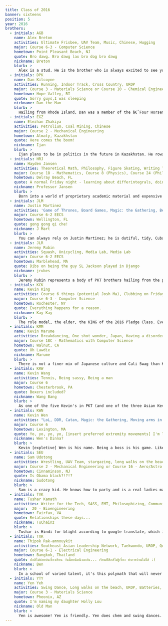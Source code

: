 ```yaml
---
title: Class of 2016
banner: sixteens
position: 5
year: 2016
brothers:
  - initials: AGB
    name: Alex Breton
    activities: Ultimate Frisbee, UAV Team, Music, Chinese, Hugging
    major: Course 6-3 - Computer Science
    hometown: Point Pleasant Beach, NJ
    quote: Bro dawg. Bro dawg lax bro dog bro dawg
    nickname: Breton
    blurb: >
      Alex is a stud. He is the brother who is always excited to see you and loves to hang out. Alex is chill enough to pause global warming but he has enough energy to desalinate the Great Salt Lake. He's a total lax bro and he makes a social gathering infinitely better.
  - initials: DPK
    name: Dan Kilcoyne
    activities: Running, Indoor Track, Cross Country, UROP
    major: Course 3 - Materials Science or Course 10 - Chemical Engineering
    hometown: Hope Valley, RI
    quote: Sorry guys,I was sleeping
    nickname: Dan the Man
    blurb: >
      Hailing from Rhode Island, Dan was a member of the â€˜Four Horsemen' of Chariho. After breaking the National Record for the 4x1 Mile for Boy's Indoor Track (among other accolades), Dan was ready to start his own journey at MIT and set new college track standards. Tragically, his destiny was put on the back burner after sustaining a knee injury. Now he is living in disguise as a â€˜normal' MIT student, waiting for the day to claim the throne that is rightfully his.
  - initials: EGZ
    name: Elezhan Zhakiya
    activities: Petrolium, Coal Mining, Chinese
    major: Course 2 - Mechanical Engineering
    hometown: Almaty, Kazakhstan
    quote: Here comes the boom!
    nickname: Ijan
    blurb: >
      Ijan plans to be in politics in the future in Kazakhstan. He rows crew, he pulls hard. Man of minimalism.
  - initials: HRJ
    name: Hayden Jansen
    activities: Theoretical Math, Philosophy, Figure Skating, Writing Textbooks, Teaching
    major: Course 18 - Mathematics, Course 8 (Physics), Course 24 (Philosophy)
    hometown: Delray Beach, FL
    quote: A normal Friday night - learning about differintegrals, doing multivariable analysis, and listening to King Crimson.
    nickname: Professor Jansen
    blurb: >
      Born into a world of proprietary academic material and expensive math textbooks, Hayden Jansen did whatever he could to quench his thirst for knowledge. Determined to help others born into the same predicament, Hayden is writing a textbook containing more than any reasonable person would want to know about theoretical math. But Hayden is no reasonable man! He will be selling this textbook for less than $10 a copy. If you ever have a question about set theory, just run up to Hayden on the street and ask. Even if you are a complete stranger, he will probably start using the nearest surface as a chalkboard to help explain it to you.
  - initials: JLM
    name: Justin Martinez
    activities: 'Game of Thrones, Board Games, Magic: the Gathering, Being Organized, Being Punctual, Owning a whiteboard that is bigger than himself, Percussion, Piano (a subset of percussion)'
    major: Course 6-2 EECS
    hometown: Wellington, FL
    quote: gong gong qi che!
    nickname: J Mart
    blurb: >
      You can always rely on Justin Martinez; he is dutiful, tidy, Cuban, efficient, and punctual. Justin Martinez practically controls time. This originated from spending his summer keeping time on a drum corps but it doesn't stop there. He doesn't arrive on time to house meetings; the time arrives for Justin Martinez. Anyone arriving after Justin Martinez is late, and anyone arriving before Justin Martinez does not exist in the current space time continuum. Justin Martinez's only weakness, however, is the cold temperature, as it is the only thing that could freeze time better than Justin Martinez himself. If you're walking around campus in mild 45 degree weather and see a terrorist walking past you, he is probably Justin Martinez, barely recognizable from the thick scarf covering the entirety of his face. Nevertheless, if you get on the wrong side with Justin Martinez, he would probably time travel to the past and kill you or something.
  - initials: JLR
    name: Jeremy Rubin
    activities: Squash, Unicycling, Media Lab, Media Lab
    major: Course 6-2 EECS
    hometown: Marblehead, MA
    quote: Dibs on being the guy SL Jackson played in Django
    nickname: jrubes
    blurb: >
      Jeremy Rubin represents a body of PKT brothers hailing from the prestigious Phillips Exeter Academy. This Jewish homeboy embodies all that is white, from collecting Macs to unicycling in his free time. Do not be fooled though! Jeremy is a fierce debater who will argue his point tooth and nail. He can often be found in e-mail threads engaging in these mentally stimulating debates. In addition to his silly and serious personality, Jeremy is a skilled coder and is currently working in the MIT Media Lab. Most importantly, he is a true brother that's got your back.
  - initials: KCK
    name: Kevin King
    activities: Course 6 things (potential Josh Ma), Clubbing on Friday nights!, Talking about interesting philosophical subjects with his brothers, Music - listening and performing, Percussion
    major: Course 6-3 - Computer Science
    hometown: Rochester, NY
    quote: Everything happens for a reason.
    nickname: Kay Kay
    blurb: >
      The role model, the elder, the KING of the 2016 Pledge Class. Even though he was a year ahead of all of them, he fit in comfortably with his future brothers without any issues. The voice (a beautiful voice too) of reason, not afraid to tell it to you straight, but kind and wise enough to do so in a manner that makes him the nicest out of everyone. But don't let this fool you; he might just crack a joke no one saw coming and no one can stop laughing at. He is willing to listen to every word you have to say, and takes valid interest in what you're talking about (and if it's Course 6, be prepared to be blown away with his knowledge). Kevin King gives those around him guidance and acts as the man we all strive to become.
  - initials: KMM
    name: Kevin Marume
    activities: Breakdancing, One shot wonder, Japan, Having a disorder that makes his muscles big
    major: Course 18C - Mathematics with Computer Science
    hometown: Walnut, CA
    quote: Oh Lawdie
    nickname: Marume
    blurb: >
      There is not a finer mix of Japanese culture and Cali Swag than Kevin. One of the many Kevin's of PKT, Kevin is more than willing to play a casual game of beer pong, as long as the beer is milk tea. Listed at 4'2'' 250, Kevin is muscle-bound freak of nature. He has been rumored to have held a continuous flare for longer than you. Nevertheless, he is a kind man at heart with only one problem; he kicks, and it hurts (just ask AXO).
  - initials: KRW
    name: Kevin Wang
    activities: Tennis, Being sassy, Being a man
    major: Course 6
    hometown: Chesterbrook, PA
    quote: Boxers included?
    nickname: Wang Bang
    blurb: >
      As one of the five Kevin's in PKT (and one of the three Asian Kevin's), it is without a doubt that he expresses the general characteristics of one: intelligent, sexy, and modest. But that's not all. He once did a triple back flip out of a van speeding down a highway at 80mph in order to make a valiant escape. He then made his way into an all-girls dorm and willy-nilly stayed there for the night. â€˜Easy,' he said. â€˜No sweat on forehead,' he said. Need help on a pset? Ask Kevin. Need someone to hang out with? Ask Kevin. Need someone to comfort you? Ask Kevin. He will. All 5' 11'' of him. If not, he'll gladly eliminate you in a game of tennis.
  - initials: KWN
    name: Kevin Wen
    activities: "LoL, DDR, Catan, Magic: the Gathering, Moving arms in a wild fashion, Quan's Kitchen, Anna's Taqueria"
    major: Course 6
    hometown: Lexington, MA
    quote: Yo, yo, yo, yo, [insert preferred extremity movements] I'm like really really really really really really really chill!
    nickname: Wen's Dinna?
    blurb: >
      Kevin [expletive] Wen is his name. Being a boss is his game. Like finding a wild rare PokÃ©mon (i.e. Ho-oh), a sighting of this legendary beast from the Far East brings good fortune upon the beholder. Hailing from the battlegrounds of Lexington, MA, this brother regularly hones his skills in a wide variety of activities that involve intense concentration, unparalleled dexterity, and a handy dandy laptop. Once you capture the elusive dingbat (with a Master Ball of course), this creature contains two special abilities: being able to eat 4 meals a day and always holding an item, his beloved ATH-M50s. And just like your favorite PokÃ©mon, Kevin will always be your number-one trusted friend, who you can rely on and hang out with on any given day.
  - initials: SEU
    name: Sam Udotong
    activities: Wrestling, UAV Team, stargazing, long walks on the beach
    major: Course 2 - Mechanical Engineering or Course 16 - Aero/Astro
    hometown: Cinnaminson, NJ
    quote: Is Obama black?!?!?
    nickname: Sudotong
    blurb: >
      Sam is a crazy kid. He knows how to party and is a real ladies man. He's always looking to wrestle you if you say something he doesn't like. You can see him consistently Spongebobbing and drop bouncing on the dance floor. When you get him going, his energy is, like, over 9000. He's a straight shooter and a trash talker, a baller and a player. Sam is a champion. Yet underneath this rough, brazen exterior is a soft and chewy inside. He's wicked smart and has his stuff together. Sam is a deeply caring young man and serves as the role model for his 4 younger brothers. Someday he'll make a great husband and father. I mean, the kid even loves minivans (what a family man)! Sam can be a little shy when you first meet him, but once you get to know him he'll be one of the coolest yet nicest kids you've ever met.
  - initials: TVK
    name: Tushar Kamath
    activities: Writer for the Tech, SASS, EMT, Philosophizing, Community Service, Dank beats
    major:  20 - Bioengineering
    hometown: Fairfax, VA
    quote: Relationships these days...
    nickname: TuChainz
    blurb: >
      Tushar is Hindi for blight according to google translate, which is defined as something that destroys. Perhaps Mr. and Mrs. Kamath chose this name for their prodigial progeny because they foresaw their son facing many difficult tasks and knew that he would destroy them, rusting away at his problems until nothing was remains his path. Tushar plans to become the worlds best doctor and plans to go to med school after MIT. He already has a fantastic start, working as a licensed EMT in two states. The brothers at PKT feel safe knowing that Tushar is around to protect them from illness. Tushar embodies the PKT motto of â€˜Give expecting nothing thereof' in his desire to live life devoted to healing others.
  - initials: TXR
    name: Thipok Rak-amnouykit
    activities: Southeast Asian Leadership Network, Taekwondo, UROP, Quantum Physics (you know, for fun!)
    major: Course 6-1 - Electrical Engineering
    hometown: Bangkok, Thailand
    quote: ปกติไม่ค่อยบ่นเรื่องเรียน วันนี้ขอนิดนึงละกัน... เรียนฟิสิกส์ไม่รู้เรื่อง ทำการบ้านไม่ได้ :(
    nickname: Ben
    blurb: >
      In a school of varied talent, it's this polymath that will never cease to amaze you with his many talents. Thipok's abilities range from being a physics guru to an incarnation of MATLAB, and a culinary expert to even being a world-class singer (just ask about his rendition of 'Somewhere Over the Rainbow'). Originating from Thailand, Thipok always has interesting stories to tell (except when they're in Thai, since then you'll never understand them even with an online translator). Both a chill guy and very funny, you're always in for some good times when hanging out with Thipok.
  - initials: YTY
    name: Yen Yeh
    activities: Swing Dance, Long walks on the beach, UROP, Batteries, Techfair, Science, swol, epic LOLS
    major: Course 3 - Materials Science
    hometown: Pheonix, AZ
    quote: I'm naming my daughter Holly Lou
    nickname: Old Man
    blurb: >
      Yen is awesome! Yen is friendly. Yen does chem and swing dances. Yen only writes sentences containing multiples of three words.
---
```


